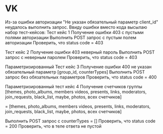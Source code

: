 # VK
Из-за ошибки авторизации 
"Не указан обязательный параметр client_id"
неудалось выполнить запрос. Ввиду ошибки вместо кода высылаю набор тест-кейсов:
Тест кейс 1
Получение ошибки 403 с пустыми полями авторизации
Выполнить POST запрос с пустым полем авторизации
Проверить, что status code = 403

Тест кейс 2
Получение ошибки 403 неверный пароль
Выполнить POST запрос с неверным паролем 
Проверить, что status code = 403

Параметризированный Тест кейс 3
Получение ошибки 400 не указан обязательный параметр [group_id, counterTypes]
Выполнить POST запрос без обязательных параметров
Проверить, что status code = 400

Параметризированный тест кейс 4 
Получение счетчиков группы  [themes, photo_albums, members videos, presents, links, moderators, join_requests, black_list, maybe, photos, всех счетчиков]

<counterTypes> = [themes, photo_albums, members videos, presents, links, moderators, join_requests, black_list, maybe, photos, всех счетчиков]

Выполнить POST запрос с counterTypes = [<counterTypes>]
Проверить, что status code = 200
Проверить, что <counterTypes> в теле ответа не пустой
